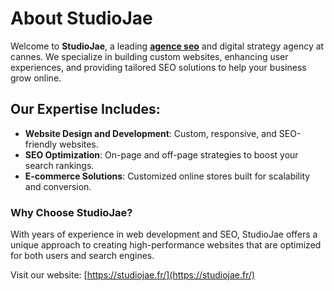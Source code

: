 # About StudioJae

Welcome to **StudioJae**, a leading **[agence seo](https://studiojae.fr/)** and digital strategy agency at cannes. We specialize in building custom websites, enhancing user experiences, and providing tailored SEO solutions to help your business grow online.  

## Our Expertise Includes:  
- **Website Design and Development**: Custom, responsive, and SEO-friendly websites.  
- **SEO Optimization**: On-page and off-page strategies to boost your search rankings.  
- **E-commerce Solutions**: Customized online stores built for scalability and conversion.  

### Why Choose StudioJae?  
With years of experience in web development and SEO, StudioJae offers a unique approach to creating high-performance websites that are optimized for both users and search engines.  

Visit our website: [https://studiojae.fr/](https://studiojae.fr/)  
